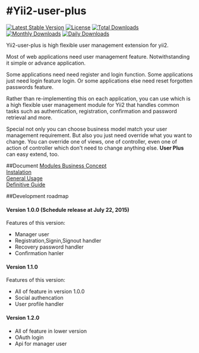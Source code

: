 #Yii2-user-plus 
=============
[![Latest Stable Version](https://poser.pugx.org/johnitvn/yii2-user-plus/v/stable)](https://packagist.org/packages/johnitvn/yii2-user-plus)
[![License](https://poser.pugx.org/johnitvn/yii2-user-plus/license)](https://packagist.org/packages/johnitvn/yii2-user-plus)
[![Total Downloads](https://poser.pugx.org/johnitvn/yii2-user-plus/downloads)](https://packagist.org/packages/johnitvn/yii2-user-plus)
[![Monthly Downloads](https://poser.pugx.org/johnitvn/yii2-user-plus/d/monthly)](https://packagist.org/packages/johnitvn/yii2-user-plus)
[![Daily Downloads](https://poser.pugx.org/johnitvn/yii2-user-plus/d/daily)](https://packagist.org/packages/johnitvn/yii2-user-plus)

Yii2-user-plus is high flexible user management extension for yii2.

Most of web applications need user management feature. Notwithstanding it simple or advance application. 

Some applications need need register and login function. Some applications just need login feature login.
Or some applications else need reset forgotten passwords feature. 

Rather than re-implementing this on each application, you can use which is a high flexible user management module for Yii2 that handles common tasks such as authentication, registration, confirmation and password retrieval and more.

Special not only you can choose business model match your user management requirement. But also you just need override what you want to change. You can override one of views, one of controller, even one of action of controller which don't need to change anything else.  <b>User Plus</b> can easy extend, too.


##Document
[Modules Business Concept](https://github.com/johnitvn/yii2-user-plus/blob/master/docs/BusinessConcept.md)<BR>
[Instalation](https://github.com/johnitvn/yii2-user-plus/blob/master/docs/Instalation.md)<BR>
[General Usage](https://github.com/johnitvn/yii2-user-plus/blob/master/docs/General-Usage.md)<BR>
[Definitive Guide](https://github.com/johnitvn/yii2-user-plus/blob/master/docs/README.md)<BR>



##Development roadmap
#### Version 1.0.0 (Schedule release at July 22, 2015)
Features of this version:
+ Manager user
+ Registration,Signin,Signout handler
+ Recovery password handler
+ Confirmation hanler

#### Version 1.1.0 
Features of this version:
+ All of feature in version 1.0.0
+ Social authencation 
+ User profile handler

#### Version 1.2.0
+ All of feature in lower version
+ OAuth login
+ Api for manager user


